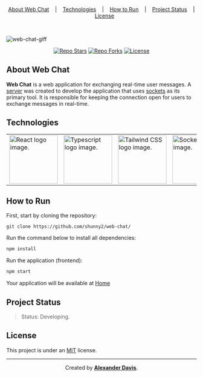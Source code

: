 <p align="center">
    <a href="#about-web-chat">About Web Chat</a>
    &nbsp;&nbsp;&nbsp;|&nbsp;&nbsp;&nbsp;
    <a href="#technologies">Technologies</a>
    &nbsp;&nbsp;&nbsp;|&nbsp;&nbsp;&nbsp;
    <a href="#how-to-run">How to Run</a>
    &nbsp;&nbsp;&nbsp;|&nbsp;&nbsp;&nbsp;
    <a href="#project-status">Project Status</a>
    &nbsp;&nbsp;&nbsp;|&nbsp;&nbsp;&nbsp;
    <a href="#license">License</a>
</p>

</br>

![web-chat-giff](https://user-images.githubusercontent.com/72872854/214863942-b80b5d99-98d8-4078-acd8-419d6ddf0539.gif)

<p align="center">
    <a href="https://img.shields.io/github/stars/shunny2/web-chat?style=social"><img src="https://img.shields.io/github/stars/shunny2/web-chat?style=social" alt="Repo Stars"/></a>
    <a href="https://img.shields.io/github/forks/shunny2/web-chat?style=social"><img src="https://img.shields.io/github/forks/shunny2/web-chat?style=social" alt="Repo Forks"/></a>
    <a href="https://img.shields.io/github/license/shunny2/web-chat"><img src="https://img.shields.io/github/license/shunny2/web-chat" alt="License"/></a>
</p>

## About Web Chat

<b>Web Chat</b> is a web application for exchanging real-time user messages.
A [server](https://github.com/shunny2/web-chat-socket) was created to develop the application that uses [sockets](https://en.wikipedia.org/wiki/WebSocket) as its primary tool. It is responsible for keeping the connection open for users to exchange messages in real-time.

## Technologies

<table>
  <thead>
  </thead>
  <tbody>
    <td>
      <a href="https://reactjs.org/" title="React"><img width="128" height="128" src="https://cdn.worldvectorlogo.com/logos/react-2.svg" alt="React logo image." /></a>
    </td>
    <td>
      <a href="https://www.typescriptlang.org/" title="TypeScript"><img width="128" height="128" src="https://cdn.worldvectorlogo.com/logos/typescript-2.svg" alt="Typescript logo image." /></a>
    </td>
    <td>
      <a href="https://tailwindcss.com/" title="Tailwind CSS"><img width="128" height="128" src="https://cdn.worldvectorlogo.com/logos/tailwindcss.svg" alt="Tailwind CSS logo image." /></a>
    </td>
    <td>
      <a href="https://socket.io/" title="Socket.io"><img width="128" height="128" src="https://socket.io/images/logo.svg" alt="Socket.io logo image." /></a>
    </td>
  </tbody>
</table>

## How to Run

First, start by cloning the repository:
```shell
git clone https://github.com/shunny2/web-chat/
```

Run the command below to install all dependencies:
```bash
npm install
```

Run the application (frontend):
```bash
npm start
```

Your application will be available at [Home](http://localhost:3000/)

## Project Status

> Status: Developing.

## License

This project is under an [MIT](https://opensource.org/licenses/MIT) license.

<hr/>

<p align="center">Created by <a href="https://github.com/shunny2"><b>Alexander Davis</b></a>.</p>
